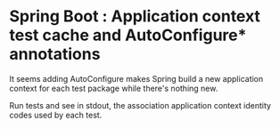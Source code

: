 # Spring Boot : Application context test cache and AutoConfigure* annotations

It seems adding AutoConfigure makes Spring build a new application context for each test package while there's nothing new.

Run tests and see in stdout, the association application context identity codes used by each test.

